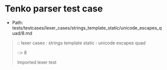 # Tenko parser test case

- Path: tests/testcases/lexer_cases/strings_template_static/unicode_escapes_quad/8.md

> :: lexer cases : strings template static : unicode escapes quad
>
> ::> 8
>
> Imported lexer test
>
> <template pure> incomplete unicode escapes

## FAIL

## Input

`````js
`\uab`
`````

## Output

_Note: the whole output block is auto-generated. Manual changes will be overwritten!_

Below follow outputs in four parsing modes: sloppy mode, strict mode script goal, module goal, web compat mode (always sloppy).

Note that the output parts are auto-generated by the test runner to reflect actual result.

### Sloppy mode

Parsed with script goal and as if the code did not start with strict mode header.

`````
throws: Parser error!
  Template contained an illegal escape, illegal in a statement

`\uab`
^------- error
`````

### Strict mode

Parsed with script goal but as if it was starting with `"use strict"` at the top.

_Output same as sloppy mode._

### Module goal

Parsed with the module goal.

_Output same as sloppy mode._

### Web compat mode

Parsed in sloppy script mode but with the web compat flag enabled.

_Output same as sloppy mode._
